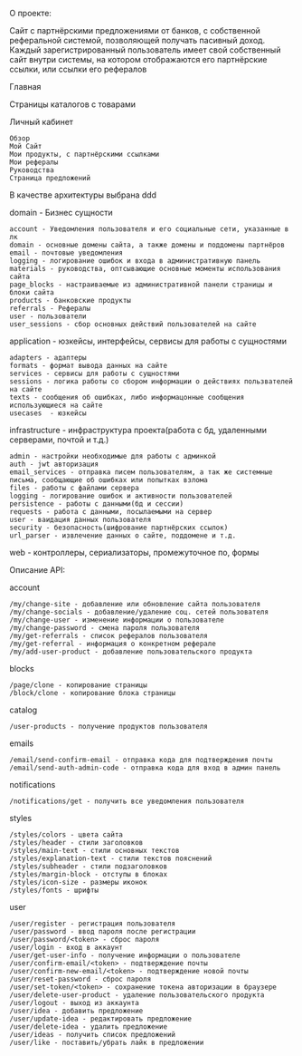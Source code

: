 О проекте:

Сайт с партнёрскими предложениями от банков, с собственной реферальной системой, позволяющей получать пасивный доход.
Каждый зарегистрированный пользователь имеет свой собственный сайт внутри системы, на котором отображаются его партнёрские ссылки, или ссылки его рефералов

Главная

Страницы каталогов с товарами

Личный кабинет

    Обзор
    Мой Сайт
    Мои продукты, с партнёрскими ссылками
    Мои рефералы
    Руководства
    Страница предложений


В качестве архитектуры выбрана ddd

domain - Бизнес сущности

    account - Уведомления пользователя и его социальные сети, указанные в лк
    domain - основные домены сайта, а также домены и поддомены партнёров
    email - почтовые уведомления
    logging - логирование ошибок и входа в административную панель
    materials - руководства, оптсывающие основные моменты использования сайта
    page_blocks - настраиваемые из административной панели страницы и блоки сайта
    products - банковские продукты
    referrals - Рефералы
    user - пользователи
    user_sessions - сбор основных действий пользователей на сайте

application - юзкейсы, интерфейсы, сервисы для работы с сущностями

    adapters - адаптеры
    formats - формат вывода данных на сайте
    services - сервисы для работы с сущностями
    sessions - логика работы со сбором информации о действиях пользвателей на сайте
    texts - сообщения об ошибках, либо информацонные сообщения использующиеся на сайте
    usecases  - юзкейсы

infrastructure - инфраструктура проекта(работа с бд, удаленными серверами, почтой и т.д.)

    admin - настройки необходимые для работы с админкой
    auth - jwt авторизация
    email_services - отправка писем пользователям, а так же системные письма, сообщающие об ошибках или попытках взлома
    files - работы с файлами сервера
    logging - логирование ошибок и активности пользователей
    persistence - работы с данными(бд и сессии)
    requests - работа с данными, посылаемыми на сервер
    user - ваидация данных пользователя
    security - безопасность(шифрование партнёрских ссылок)
    url_parser - извлечение данных о сайте, поддомене и т.д.

web - контроллеры, сериализаторы, промежуточное по, формы

Описание API:

account

    /my/change-site - добавление или обновление сайта пользователя
    /my/change-socials - добавление/удаление соц. сетей пользователя
    /my/change-user - изменение информации о пользователе
    /my/change-password - смена пароля пользователя
    /my/get-referrals - список рефералов пользователя
    /my/get-referral - информация о конкретном реферале
    /my/add-user-product - добавление пользовательского продукта

blocks

    /page/clone - копирование страницы
    /block/clone - копирование блока страницы

catalog

    /user-products - получение продуктов пользователя

emails

    /email/send-confirm-email - отправка кода для подтверждения почты
    /email/send-auth-admin-code - отправка кода для вход в админ панель

notifications

    /notifications/get - получить все уведомления пользователя

styles

    /styles/colors - цвета сайта
    /styles/header - стили заголовков
    /styles/main-text - стили основных текстов
    /styles/explanation-text - стили текстов пояснений
    /styles/subheader - стили подзаголовков
    /styles/margin-block - отступы в блоках
    /styles/icon-size - размеры иконок
    /styles/fonts - шрифты

user

    /user/register - регистрация пользователя
    /user/password - ввод пароля после регистрации
    /user/password/<token> - сброс пароля
    /user/login - вход в аккаунт
    /user/get-user-info - получение информации о пользователе
    /user/confirm-email/<token> - подтверждение почты
    /user/confirm-new-email/<token> - подтверждение новой почты
    /user/reset-password - сброс пароля
    /user/set-token/<token> - сохранение токена авторизации в браузере
    /user/delete-user-product - удаление пользовательского продукта
    /user/logout - выход из аккаунта
    /user/idea - добавить предложение
    /user/update-idea - редактировать предложение
    /user/delete-idea - удалить предложение
    /user/ideas - получить список предложений
    /user/like - поставить/убрать лайк в предложении
